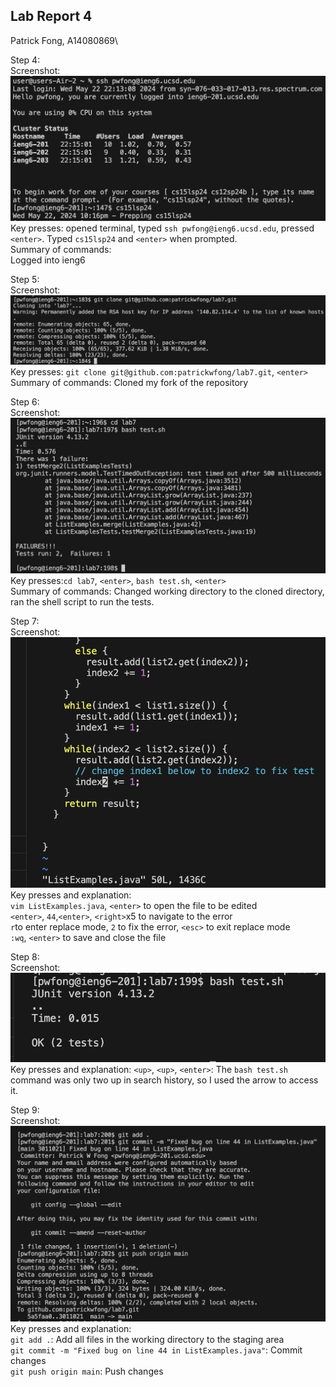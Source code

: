 ## Lab Report 4
Patrick Fong, A14080869\

Step 4:\
Screenshot: ![Image](ss6.png)\
Key presses: opened terminal, typed ``ssh pwfong@ieng6.ucsd.edu``, pressed ``<enter>``. Typed ``cs15lsp24`` and ``<enter>`` when prompted.\
Summary of commands:\
Logged into ieng6

Step 5:\
Screenshot: ![Image](ss1.png)\
Key presses: ``git clone git@github.com:patrickwfong/lab7.git``, ``<enter>``\
Summary of commands: Cloned my fork of the repository

Step 6:\
Screenshot: ![Image](ss2.png)\
Key presses:``cd lab7``, ``<enter>``, ``bash test.sh``, ``<enter>``\
Summary of commands: Changed working directory to the cloned directory, ran the shell script to run the tests.

Step 7:\
Screenshot: ![Image](ss3.png)\
Key presses and explanation:\
``vim ListExamples.java``, ``<enter>`` to open the file to be edited\
``<enter>``, ``44``,``<enter>``, ``<right>``x5 to navigate to the error\
``r``to enter replace mode, ``2`` to fix the error, ``<esc>`` to exit replace mode\
``:wq``, ``<enter>`` to save and close the file

Step 8:\
Screenshot: ![Image](ss4.png)\
Key presses and explanation: ``<up>``, ``<up>``, ``<enter>``: The ``bash test.sh`` command was only two up in search history, so I used the arrow to access it.

Step 9:\
Screenshot: ![Image](ss5.png)\
Key presses and explanation:\
``git add .``: Add all files in the working directory to the staging area\
``git commit -m "Fixed bug on line 44 in ListExamples.java"``: Commit changes\
``git push origin main``: Push changes
